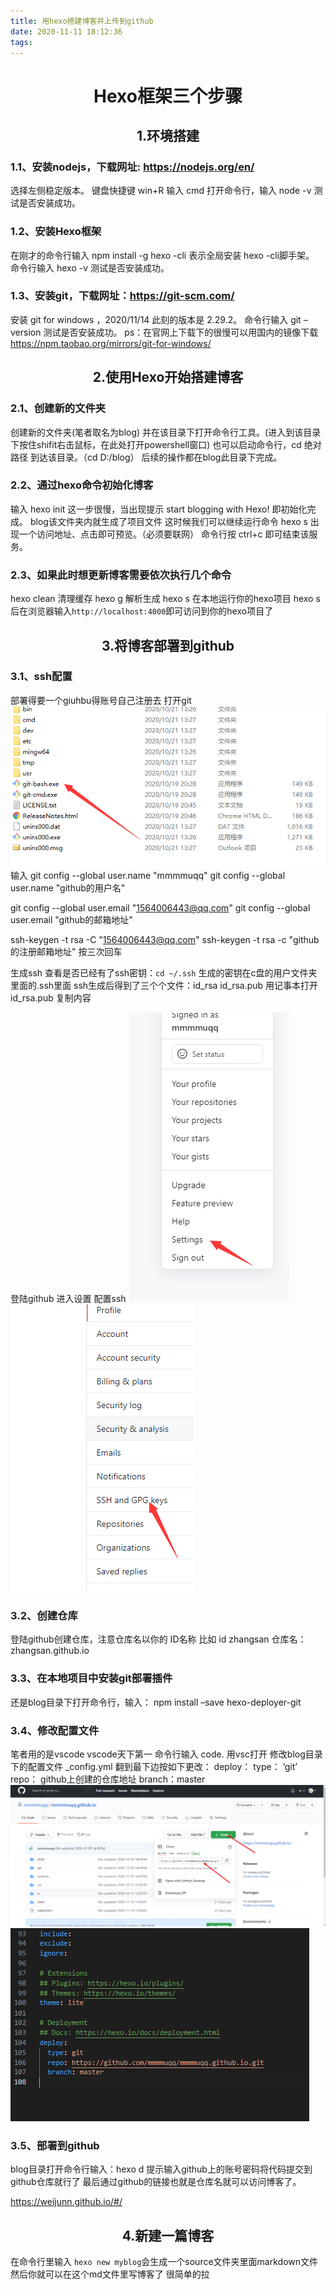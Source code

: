 ```yaml
---
title: 用hexo搭建博客并上传到github
date: 2020-11-11 18:12:36
tags:
---
```

# <center>Hexo框架三个步骤<center>

## <center>1.环境搭建<center>

### 1.1、安装nodejs，下载网址: https://nodejs.org/en/
选择左侧稳定版本。
键盘快捷键 win+R 输入 cmd 打开命令行，输入 node -v 测试是否安装成功。

  <!-- more -->
### 1.2、安装Hexo框架
在刚才的命令行输入 npm install -g hexo -cli
表示全局安装 hexo -cli脚手架。
命令行输入 hexo -v 测试是否安装成功。

### 1.3、安装git，下载网址：https://git-scm.com/
安装 git for windows ，2020/11/14 此刻的版本是 2.29.2。
命令行输入 git –version 测试是否安装成功。
ps：在官网上下载下的很慢可以用国内的镜像下载
https://npm.taobao.org/mirrors/git-for-windows/



## <center>2.使用Hexo开始搭建博客<center>

### 2.1、创建新的文件夹
创建新的文件夹(笔者取名为blog)
并在该目录下打开命令行工具。(进入到该目录下按住shifit右击鼠标，在此处打开powershell窗口)
也可以启动命令行，cd 绝对路径 到达该目录。（cd D:/blog）
后续的操作都在blog此目录下完成。

### 2.2、通过hexo命令初始化博客
输入 hexo init
这一步很慢，当出现提示 start blogging with Hexo! 即初始化完成。
blog该文件夹内就生成了项目文件
这时候我们可以继续运行命令 hexo s
出现一个访问地址、点击即可预览。（必须要联网）
命令行按 ctrl+c 即可结束该服务。

### 2.3、如果此时想更新博客需要依次执行几个命令
hexo clean 清理缓存
hexo g 解析生成
hexo s 在本地运行你的hexo项目
hexo s 后在浏览器输入`http://localhost:4000`即可访问到你的hexo项目了

## <center>3.将博客部署到github<center>

### 3.1、ssh配置
部署得要一个giuhbu得账号自己注册去
打开git 
![asdf](./博客/git1.png)
输入
git config --global user.name "mmmmuqq"
git config --global user.name "github的用户名"

git config --global user.email "1564006443@qq.com"
git config --global user.email "github的邮箱地址"

ssh-keygen -t rsa -C "1564006443@qq.com"
ssh-keygen -t rsa -c "github的注册邮箱地址"
按三次回车

生成ssh
查看是否已经有了ssh密钥：`cd ~/.ssh`
生成的密钥在c盘的用户文件夹里面的.ssh里面
ssh生成后得到了三个个文件：id_rsa id_rsa.pub 
用记事本打开 id_rsa.pub 复制内容

登陆github 进入设置 配置ssh
![asdf](./博客/ssh1.png)
![asdf](./博客/ssh2.png)

### 3.2、创建仓库
登陆github创建仓库，注意仓库名以你的 ID名称 比如 id zhangsan 仓库名：zhangsan.github.io

### 3.3、在本地项目中安装git部署插件
还是blog目录下打开命令行，输入： npm install –save hexo-deployer-git

### 3.4、修改配置文件
笔者用的是vscode vscode天下第一
命令行输入 code. 用vsc打开
修改blog目录下的配置文件 _config.yml
翻到最下边按如下更改：
deploy：
type： ‘git’
repo： github上创建的仓库地址
branch：master
![asdf](./博客/dizhi.png)
![asdf](./博客/peizhi.png)

### 3.5、部署到github
blog目录打开命令行输入：hexo d
提示输入github上的账号密码将代码提交到github仓库就行了
最后通过github的链接也就是仓库名就可以访问博客了。

https://weijunn.github.io/#/
## <center> 4.新建一篇博客 <center>
在命令行里输入 `hexo new myblog`会生成一个source文件夹里面markdown文件然后你就可以在这个md文件里写博客了
很简单的拉